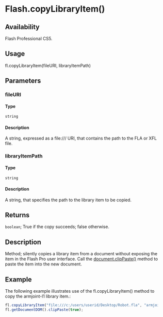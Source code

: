 # Flash.copyLibraryItem()

## Availability

Flash Professional CS5.

## Usage

fl.copyLibraryItem(fileURI, libraryItemPath)

## Parameters

### **fileURI**

#### Type

```typescript
string
```

#### Description

A string, expressed as a file:/// URI, that contains the path to the FLA or XFL file.

### **libraryItemPath**

#### Type

```typescript
string
```

#### Description

A string, that specifies the path to the library item to be copied.

## Returns

`boolean`; True if the copy succeeds; false otherwise.

## Description

Method; silently copies a library item from a document without exposing the item in the Flash Pro user interface. Call the [document.clipPaste()](../Document_object/Document32.md) method to paste the item into the new document.

## Example

The following example illustrates use of the fl.copyLibraryItem() method to copy the armjoint-l1 library item.:

```javascript
fl.copyLibraryItem("file:///c:/users/userid/Desktop/Robot.fla", "armjoint-l1");
fl.getDocumentDOM().clipPaste(true);
```
